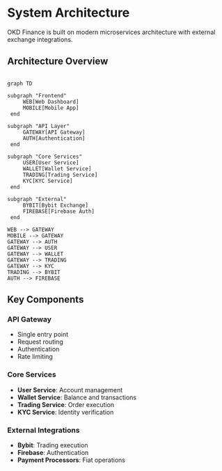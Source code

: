 # System Architecture

OKD Finance is built on modern microservices architecture with external exchange integrations.

## Architecture Overview

```mermaid
 
graph TD
 
subgraph "Frontend"
     WEB[Web Dashboard]
     MOBILE[Mobile App]
 end
 
subgraph "API Layer"
     GATEWAY[API Gateway]
     AUTH[Authentication]
 end
 
subgraph "Core Services"
     USER[User Service]
     WALLET[Wallet Service]
     TRADING[Trading Service]
     KYC[KYC Service]
 end
 
subgraph "External"
     BYBIT[Bybit Exchange]
     FIREBASE[Firebase Auth]
 end
 
WEB --> GATEWAY
MOBILE --> GATEWAY
GATEWAY --> AUTH
GATEWAY --> USER
GATEWAY --> WALLET
GATEWAY --> TRADING
GATEWAY --> KYC
TRADING --> BYBIT
AUTH --> FIREBASE
```

## Key Components

### API Gateway
- Single entry point
- Request routing
- Authentication
- Rate limiting

### Core Services
- **User Service**: Account management
- **Wallet Service**: Balance and transactions
- **Trading Service**: Order execution
- **KYC Service**: Identity verification

### External Integrations
- **Bybit**: Trading execution
- **Firebase**: Authentication
- **Payment Processors**: Fiat operations 